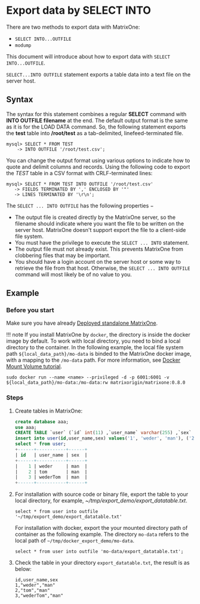 # Export data by SELECT INTO

There are two methods to export data with MatrixOne:

- `SELECT INTO...OUTFILE`
- `modump`

This document will introduce about how to export data with `SELECT INTO...OUTFILE`.

`SELECT...INTO OUTFILE` statement exports a table data into a text file on the server host.

## Syntax

The syntax for this statement combines a regular **SELECT** command with **INTO OUTFILE filename** at the end. The default output format is the same as it is for the LOAD DATA command. So, the following statement exports the **test** table into **/root/test** as a tab-delimited, linefeed-terminated file.

```
mysql> SELECT * FROM TEST
    -> INTO OUTFILE '/root/test.csv';
```

You can change the output format using various options to indicate how to quote and delimit columns and records. Using the following code to export the *TEST* table in a CSV format with CRLF-terminated lines:

```
mysql> SELECT * FROM TEST INTO OUTFILE '/root/test.csv'
   -> FIELDS TERMINATED BY ',' ENCLOSED BY '"'
   -> LINES TERMINATED BY '\r\n';
```

The `SELECT ... INTO OUTFILE` has the following properties −

- The output file is created directly by the MatrixOne server, so the filename should indicate where you want the file to be written on the server host. MatrixOne doesn't support export the file to a client-side file system.
- You must have the privilege to execute the `SELECT ... INTO` statement.
- The output file must not already exist. This prevents MatrixOne from clobbering files that may be important.
- You should have a login account on the server host or some way to retrieve the file from that host. Otherwise, the `SELECT ... INTO OUTFILE` command will most likely be of no value to you.

## Example

### Before you start

Make sure you have already [Deployed standalone MatrixOne](../../Get-Started/install-standalone-matrixone.md).

!!! note
    If you install MatrixOne by `docker`, the directory is inside the docker image by default. To work with local directory, you need to bind a local directory to the container. In the following example, the local file system path `${local_data_path}/mo-data` is binded to the MatrixOne docker image, with a mapping to the `/mo-data` path. For more information, see [Docker Mount Volume tutorial](https://www.freecodecamp.org/news/docker-mount-volume-guide-how-to-mount-a-local-directory/).

```
sudo docker run --name <name> --privileged -d -p 6001:6001 -v ${local_data_path}/mo-data:/mo-data:rw matrixorigin/matrixone:0.8.0
```

### Steps

1. Create tables in MatrixOne:

    ```sql
    create database aaa;
    use aaa;
    CREATE TABLE `user` (`id` int(11) ,`user_name` varchar(255) ,`sex` varchar(255));
    insert into user(id,user_name,sex) values('1', 'weder', 'man'), ('2', 'tom', 'man'), ('3', 'wederTom', 'man');
    select * from user;
    +------+-----------+------+
    | id   | user_name | sex  |
    +------+-----------+------+
    |    1 | weder     | man  |
    |    2 | tom       | man  |
    |    3 | wederTom  | man  |
    +------+-----------+------+
    ```

2. For installation with source code or binary file, export the table to your local directory, for example, *~/tmp/export_demo/export_datatable.txt*.

    ```
    select * from user into outfile '~/tmp/export_demo/export_datatable.txt'
    ```

    For installation with docker, export the your mounted directory path of container as the following example. The directory `mo-data` refers to the local path of `~/tmp/docker_export_demo/mo-data`.

    ```
    select * from user into outfile 'mo-data/export_datatable.txt';
    ```

3. Check the table in your directory `export_datatable.txt`, the result is as below:

    ```
    id,user_name,sex
    1,"weder","man"
    2,"tom","man"
    3,"wederTom","man"
    ```
